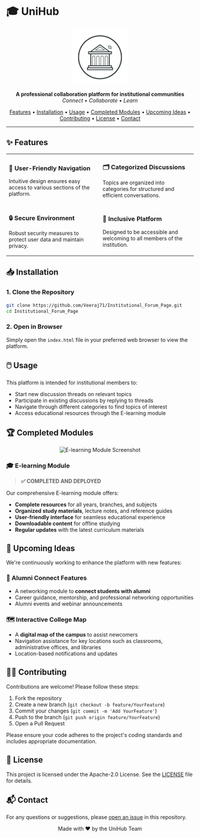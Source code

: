 # 🎓 UniHub

<p align="center">
  <img src="/images/campusconnectlogowithouttext.png" alt="UniHub Logo" width="150" height="150">
</p>

<p align="center">
  <b>A professional collaboration platform for institutional communities</b><br>
  <i>Connect • Collaborate • Learn</i>
</p>

<p align="center">
  <a href="#features">Features</a> •
  <a href="#installation">Installation</a> •
  <a href="#usage">Usage</a> •
  <a href="#completed-modules">Completed Modules</a> •
  <a href="#upcoming-ideas">Upcoming Ideas</a> •
  <a href="#contributing">Contributing</a> •
  <a href="#license">License</a> •
  <a href="#contact">Contact</a>
</p>

---

## ✨ Features

<table>
  <tr>
    <td width="50%">
      <h3>🧭 User-Friendly Navigation</h3>
      <p>Intuitive design ensures easy access to various sections of the platform.</p>
    </td>
    <td width="50%">
      <h3>🗂️ Categorized Discussions</h3>
      <p>Topics are organized into categories for structured and efficient conversations.</p>
    </td>
  </tr>
  <tr>
    <td width="50%">
      <h3>🔒 Secure Environment</h3>
      <p>Robust security measures to protect user data and maintain privacy.</p>
    </td>
    <td width="50%">
      <h3>🤝 Inclusive Platform</h3>
      <p>Designed to be accessible and welcoming to all members of the institution.</p>
    </td>
  </tr>
</table>

## 📥 Installation

### 1. Clone the Repository

```bash
git clone https://github.com/Veeraj71/Institutional_Forum_Page.git
cd Institutional_Forum_Page
```

### 2. Open in Browser

Simply open the `index.html` file in your preferred web browser to view the platform.

## 🖱️ Usage

This platform is intended for institutional members to:

- Start new discussion threads on relevant topics
- Participate in existing discussions by replying to threads
- Navigate through different categories to find topics of interest
- Access educational resources through the E-learning module

## 🏆 Completed Modules

<div align="center">
  <img src="https://via.placeholder.com/800x400" alt="E-learning Module Screenshot" width="80%">
</div>

### 🎓 E-learning Module

> **✅ COMPLETED AND DEPLOYED**

Our comprehensive E-learning module offers:

- **Complete resources** for all years, branches, and subjects
- **Organized study materials**, lecture notes, and reference guides
- **User-friendly interface** for seamless educational experience
- **Downloadable content** for offline studying
- **Regular updates** with the latest curriculum materials

## 🚀 Upcoming Ideas

We're continuously working to enhance the platform with new features:

### 🤝 Alumni Connect Features

- A networking module to **connect students with alumni**
- Career guidance, mentorship, and professional networking opportunities
- Alumni events and webinar announcements

### 🗺️ Interactive College Map

- A **digital map of the campus** to assist newcomers
- Navigation assistance for key locations such as classrooms, administrative offices, and libraries
- Location-based notifications and updates

## 👨‍💻 Contributing

Contributions are welcome! Please follow these steps:

1. Fork the repository
2. Create a new branch (`git checkout -b feature/YourFeature`)
3. Commit your changes (`git commit -m 'Add YourFeature'`)
4. Push to the branch (`git push origin feature/YourFeature`)
5. Open a Pull Request

Please ensure your code adheres to the project's coding standards and includes appropriate documentation.

## 📜 License

This project is licensed under the Apache-2.0 License. See the [LICENSE](LICENSE) file for details.

## 📬 Contact

For any questions or suggestions, please [open an issue](https://github.com/Veeraj71/Institutional_Forum_Page/issues/new) in this repository.

<p align="center">
  Made with ❤️ by the UniHub Team
</p>
